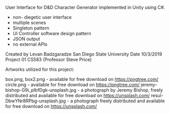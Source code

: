 User Interface for D&D Character Generator implemented in Unity using C#.
- non- diegetic user interface
- multiple scenes
- Singleton pattern
- UI Controller software design pattern
- JSON output
- no external APIs

Created by Levan Badzgaradze
San Diego State University
Date 10/3/2019
Project 01
CS583 (Professor Steve Price)


Artworks utilized for this project:

box.png, box2.png - available for free download on https://pngtree.com/
circle.png - available for free download on https://pngtree.com/
jeremy-bishop-G9i_plbfDgk-unsplash.jpg - a photograph by Jeremy Bishop, freely distributed and available for free download on https://unsplash.com/
resul-DbwYNr8RPbg-unsplash.jpg - a photograph freely distributed and available for free download on https://unsplash.com/
